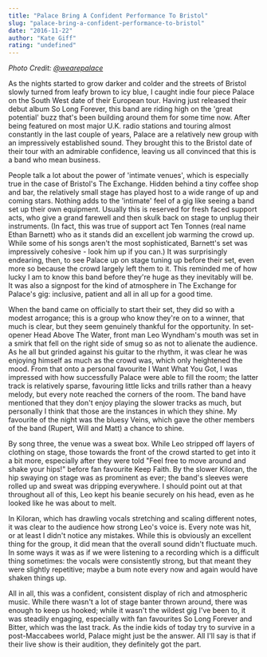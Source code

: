 ```yaml
---
title: "Palace Bring A Confident Performance To Bristol"
slug: "palace-bring-a-confident-performance-to-bristol"
date: "2016-11-22"
author: "Kate Giff"
rating: "undefined"
---
```


_Photo Credit: [@wearepalace](https://twitter.com/WeArePalace)_

As the nights started to grow darker and colder and the streets of Bristol slowly turned from leafy brown to icy blue, I caught indie four piece Palace on the South West date of their European tour. Having just released their debut album So Long Forever, this band are riding high on the 'great potential' buzz that's been building around them for some time now. After being featured on most major U.K. radio stations and touring almost constantly in the last couple of years, Palace are a relatively new group with an impressively established sound. They brought this to the Bristol date of their tour with an admirable confidence, leaving us all convinced that this is a band who mean business.

People talk a lot about the power of 'intimate venues', which is especially true in the case of Bristol's The Exchange. Hidden behind a tiny coffee shop and bar, the relatively small stage has played host to a wide range of up and coming stars. Nothing adds to the 'intimate' feel of a gig like seeing a band set up their own equipment. Usually this is reserved for fresh faced support acts, who give a grand farewell and then skulk back on stage to unplug their instruments. (In fact, this was true of support act Ten Tonnes (real name Ethan Barnett) who as it stands did an excellent job warming the crowd up. While some of his songs aren't the most sophisticated, Barnett's set was impressively cohesive - look him up if you can.) It was surprisingly endearing, then, to see Palace up on stage tuning up before their set, even more so because the crowd largely left them to it. This reminded me of how lucky I am to know this band before they're huge as they inevitably will be. It was also a signpost for the kind of atmosphere in The Exchange for Palace's gig: inclusive, patient and all in all up for a good time.

When the band came on officially to start their set, they did so with a modest arrogance; this is a group who know they're on to a winner, that much is clear, but they seem genuinely thankful for the opportunity. In set-opener Head Above The Water, front man Leo Wyndham's mouth was set in a smirk that fell on the right side of smug so as not to alienate the audience. As he all but grinded against his guitar to the rhythm, it was clear he was enjoying himself as much as the crowd was, which only heightened the mood. From that onto a personal favourite I Want What You Got, I was impressed with how successfully Palace were able to fill the room; the latter track is relatively sparse, favouring little licks and trills rather than a heavy melody, but every note reached the corners of the room. The band have mentioned that they don't enjoy playing the slower tracks as much, but personally I think that those are the instances in which they shine. My favourite of the night was the bluesy Veins, which gave the other members of the band (Rupert, Will and Matt) a chance to shine.

By song three, the venue was a sweat box. While Leo stripped off layers of clothing on stage, those towards the front of the crowd started to get into it a bit more, especially after they were told "Feel free to move around and shake your hips!" before fan favourite Keep Faith. By the slower Kiloran, the hip swaying on stage was as prominent as ever; the band's sleeves were rolled up and sweat was dripping everywhere. I should point out at that throughout all of this, Leo kept his beanie securely on his head, even as he looked like he was about to melt.

In Kiloran, which has drawling vocals stretching and scaling different notes, it was clear to the audience how strong Leo's voice is. Every note was hit, or at least I didn't notice any mistakes. While this is obviously an excellent thing for the group, it did mean that the overall sound didn't fluctuate much. In some ways it was as if we were listening to a recording which is a difficult thing sometimes: the vocals were consistently strong, but that meant they were slightly repetitive; maybe a bum note every now and again would have shaken things up.

All in all, this was a confident, consistent display of rich and atmospheric music. While there wasn't a lot of stage banter thrown around, there was enough to keep us hooked; while it wasn't the wildest gig I've been to, it was steadily engaging, especially with fan favourites So Long Forever and Bitter, which was the last track. As the indie kids of today try to survive in a post-Maccabees world, Palace might just be the answer. All I'll say is that if their live show is their audition, they definitely got the part.
